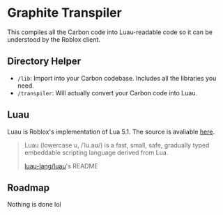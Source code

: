 # Graphite Transpiler
This compiles all the Carbon code into Luau-readable code so it can be understood by the Roblox client.

## Directory Helper
- ``/lib``: Import into your Carbon codebase. Includes all the libraries you need.
- ``/transpiler``: Will actually convert your Carbon code into Luau.

## Luau
Luau is Roblox's implementation of Lua 5.1. The source is avaliable [here](https://github.com/luau-lang/luau).

> Luau (lowercase u, /ˈlu.aʊ/) is a fast, small, safe, gradually typed embeddable scripting language derived from Lua.
>
> [luau-lang/luau](https://github.com/luau-lang/luau)'s README

## Roadmap
Nothing is done lol